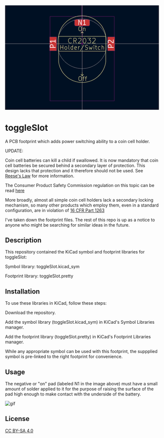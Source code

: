 ![ToggleSlot Footprint](image.png)
# toggleSlot
A PCB footprint which adds power switching ability to a coin cell holder.

UPDATE:

Coin cell batteries can kill a child if swallowed. It is now mandatory that coin cell batteries be secured behind a secondary layer of protection. This design lacks that protection and it therefore should not be used. See [Reese's Law](https://www.reesespurpose.org/reeseslaw) for more information.

The Consumer Product Safety Commission regulation on this topic can be read [here](https://www.cpsc.gov/Business--Manufacturing/Business-Education/Business-Guidance/Button-Cell-and-Coin-Battery)

More broadly, almost all simple coin cell holders lack a secondary locking mechanism, so many other products which employ them, even in a standard configuration, are in violation of [16 CFR Part 1263](https://www.federalregister.gov/documents/2023/09/21/2023-20333/safety-standard-for-button-cell-or-coin-batteries-and-consumer-products-containing-such-batteries)

I've taken down the footprint files. The rest of this repo is up as a notice to anyone who might be searching for similar ideas in the future. 

## Description

This repository contained the KiCad symbol and footprint libraries for toggleSlot:

Symbol library: toggleSlot.kicad_sym

Footprint library: toggleSlot.pretty

## Installation

To use these libraries in KiCad, follow these steps:

Download the repository.

Add the symbol library (toggleSlot.kicad_sym) in KiCad's Symbol Libraries manager.

Add the footprint library (toggleSlot.pretty) in KiCad's Footprint Libraries manager.

While any appropriate symbol can be used with this footprint, the suppplied symbol is pre-linked to the right footprint for convenience. 

## Usage

The negative or "on" pad (labeled N1 in the image above) must have a small amount of solder applied to it for the purpose of raising the surface of the pad high enough to make contact with the underside of the battery. 

![gif](usage.gif)

## License

[CC BY-SA 4.0](https://creativecommons.org/licenses/by-sa/4.0/)
